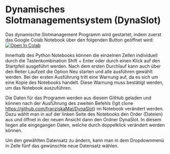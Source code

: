 # Dynamisches Slotmanagementsystem (DynaSlot)

Das dynamische Slotmanagement Programm wird gestartet, indem zuerst das Google Colab Notebook über den folgenden Button geöffnet wird:
[![Open In Colab](https://colab.research.google.com/assets/colab-badge.svg)](https://colab.research.google.com/github/franziskaMai/DynaSlot/blob/master/DynaSlot.ipynb)

Innerhalb des Python Notebooks können die einzelnen Zellen individuell durch die Tastenkombination Shift + Enter oder durch einen Klick auf den Startpfeil ausgeführt werden.
Nach dem ersten Durchlauf kann auch über den Reiter Laufzeit die Option Neu starten und alle ausführen gewählt werden. Bei der ersten Ausführung tritt eine Warnung auf, da es sich um eine Kopie des Notebooks handelt. Diese Warnung muss bestätigt werden, um das Notebook auszuführen.

Die Daten für das Programm werden aus diesem GitHub geladen und können nach der Ausführung des zweiten Befehls (!git clone https://github.com/franziskaMai/DynaSlot) im Notebook verändert werden. Dazu wählt man in auf der linken Seite des Notebooks den Order (Dateien) aus und öffnet in der neuen Ansicht dann den Ordner DynaSlot. In diesem liegen alle eingegangen Daten, welche durch doppelklick verändert werden können. 

Um den gewählten Datensatz zu ändern, kann man in dem Dropdownmenü in Zelle fünf das gewünschte neue Datensatz wählen.


